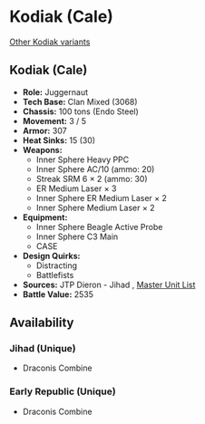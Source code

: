 # Kodiak (Cale) 

[Other Kodiak variants](../kodiak.md) 

## Kodiak (Cale) 

- **Role:** Juggernaut 
- **Tech Base:** Clan Mixed (3068) 
- **Chassis:** 100 tons (Endo Steel) 
- **Movement:** 3 / 5 
- **Armor:** 307 
- **Heat Sinks:** 15 (30) 
- **Weapons:** 
  - Inner Sphere Heavy PPC 
  - Inner Sphere AC/10 (ammo: 20) 
  - Streak SRM 6 × 2 (ammo: 30) 
  - ER Medium Laser × 3 
  - Inner Sphere ER Medium Laser × 2 
  - Inner Sphere Medium Laser × 2 
- **Equipment:** 
  - Inner Sphere Beagle Active Probe 
  - Inner Sphere C3 Main 
  - CASE 
- **Design Quirks:** 
  - Distracting 
  - Battlefists 
- **Sources:** JTP Dieron - Jihad , [Master Unit List](http://masterunitlist.info/Unit/Details/1804) 
- **Battle Value:** 2535 

## Availability 

### Jihad (Unique) 

- Draconis Combine 

### Early Republic (Unique) 

- Draconis Combine 

